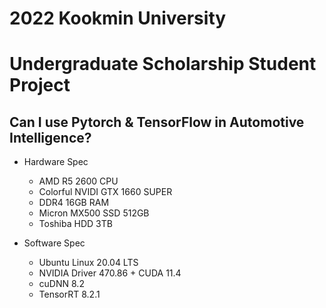 # 2022 Kookmin University 
# Undergraduate Scholarship Student Project

## Can I use Pytorch & TensorFlow in Automotive Intelligence?

- Hardware Spec
  - AMD R5 2600 CPU
  - Colorful NVIDI GTX 1660 SUPER
  - DDR4 16GB RAM
  - Micron MX500 SSD 512GB
  - Toshiba HDD 3TB

- Software Spec
  - Ubuntu Linux 20.04 LTS
  - NVIDIA Driver 470.86 + CUDA 11.4
  - cuDNN 8.2
  - TensorRT 8.2.1
